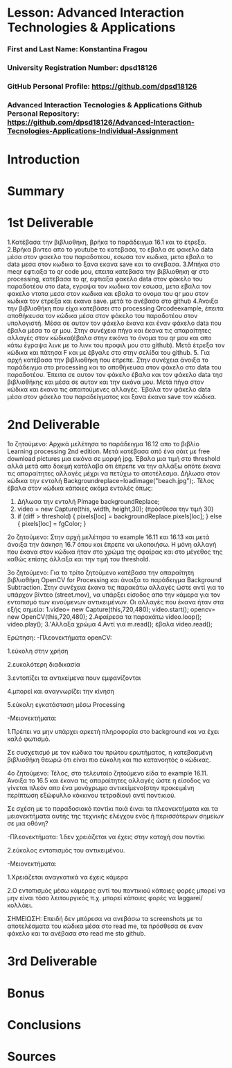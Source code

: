 # Lesson: Advanced Interaction Technologies & Applications

### First and Last Name: Konstantina Fragou
### University Registration Number: dpsd18126
### GitHub Personal Profile: https://github.com/dpsd18126
### Advanced Interaction Tecnologies & Applications Github Personal Repository: https://github.com/dpsd18126/Advanced-Interaction-Tecnologies-Applications-Individual-Assignment

# Introduction


# Summary


# 1st Deliverable
1.Κατέβασα την βιβλιοθηκη, βρήκα το παράδειγμα 16.1 και το έτρεξα.
2.Βρήκα βιντεο απο το youtube το κατεβασα, το εβαλα σε φακελο data μέσα στον φακελο του παραδοτεου, εσωσα τον κωδικα, μετα εβαλα το data μεσα στον κωδικα το ξανα εκανα save και το ανεβασα.
3.Μπήκα στο meqr εφτιαξα το qr code μου, επειτα κατεβασα την βιβλιοθηκη qr στο processing, κατεβασα το qr, εφτιαξα φακελο data στον φάκελο του παραδοτέου στο data, εγραψα τον κωδικα τον εσωσα, μετα εβαλα τον φακελο ντατα μεσα στον κωδικα και εβαλα το ονομα του qr μου στον κωδικα τον ετρεξα και εκανα save. μετά το ανέβασα στο github
4.Άνοιξα την βιβλιοθήκη που είχα κατεβάσει στο processing Qrcodeexample, έπειτα αποθήκευσα τον κώδικα μέσα στον φάκελο του παραδοτέου στον υπολογιστή. Μέσα σε αυτον τον φάκελο έκανα και έναν φάκελο data που έβαλα μέσα το qr μου. Στην συνέχεια πήγα και έκανα τις απαραίτητες αλλαγές στον κώδικα(έβαλα στην εικόνα το όνομα του qr μου και απο κάτω έγραψα λινκ με το λινκ του προφιλ μου στο github). Μετά έτρεξα τον κώδικα και πάτησα F και με έβγαλε στο στην σελίδα του github. 
5. Για αρχή κατέβασα την βιβλιοθήκη που έπρεπε. Στην συνέχεια άνοιξα το παράδειγμα στο processing και το αποθήκευσα στον φάκελο στο data του παραδοτέου. Έπειτα σε αυτον τον φάκελο έβαλα και τον φάκελο data τησ βιβλιοθήκης και μέσα σε αυτον και την εικόνα μου. Μετά πήγα στον κώδικα και έκανα τις απαιτούμενες αλλαγές. Έβαλα τον φάκελο data μέσα στον φάκελο του παραδείγματος και ξανα έκανα save τον κώδικα. 



# 2nd Deliverable
1o ζητούμενο:
Αρχικά μελέτησα το παράδειγμα 16.12 απο το βιβλίο Learning processing 2nd edition. Μετά κατέβασα από ένα σάιτ με free download pictures μια εικόνα σε μορφή  jpg. Έβαλα μια τιμή στο threshold αλλά μετά απο δοκιμή κατάλαβα ότι έπρεπε να την αλλάξω οπότε έκανα τις απαραίτητες αλλαγές μέχρι να πετύχω το αποτέλεσμα. 
Δήλωσα στον κώδικα την εντολή Backgroundreplace=loadimage("beach.jpg");.
Τέλος έβαλα στον κώδικα κάποιες ακόμα εντολές όπως:
1) Δήλωσα την εντολή PImage backgroundReplace;
2)  video = new Capture(this, width, height,30); (πρόσθεσα την τιμή 30)
3) if (diff > threshold) {
         pixels[loc] = backgroundReplace.pixels[loc];
      } else {
        pixels[loc] = fgColor;
      }




2ο ζητούμενο:
Στην αρχή μελέτησα το example 16.11 και 16.13 και μετά άνοιξα την άσκηση 16.7 όπου και έπρεπε να υλοποιήσω. Η μόνη αλλαγή που έκανα στον κώδικα ήταν στο χρώμα της σφαίρας και στο μέγεθος της καθώς επίσης άλλαξα και την τιμή του threshold.






3o ζητούμενο:
Για το τρίτο ζητούμενο κατέβασα την απαραίτητη βιβλιοθήκη OpenCV for Processing και άνοιξα το παράδειγμα Background Subtraction. Στην συνέχεια έκανα τις παρακάτω αλλαγές ώστε αντί για το υπάρχον βίντεο (street.mov), να υπάρξει είσοδος απο την κάμερα για τον εντοπισμό των κινούμενων αντικειμένων. 
Οι αλλαγές που έκανα ήταν στα εξής σημεία:
1.video= new Capture(this,720,480);
  video.start();
  opencv= new OpenCV(this,720,480);
2.Αφαίρεσα τα παρακάτω 
  video.loop();
  video.play();
3.'Αλλαξα χρώμα 
4.Αντί για m.read(); έβαλα  video.read();


Ερώτηση:
-Πλεονεκτήματα openCV:

1.εύκολη στην χρήση

2.ευκολότερη διαδικασία

3.εντοπίζει τα αντικείμενα πουν εμφανίζονται

4.μπορεί και αναγνωρίζει την κίνηση

5.εύκολη εγκατάσταση μέσω Processing

-Μειονεκτήματα:

1.Πρέπει να μην υπάρχει αρκετή πληροφορία στο background και να έχει καλό φωτισμό.


Σε συσχετισμό με τον κώδικα του πρώτου ερωτήματος, η κατεβασμένη βιβλιοθήκη θεωρώ ότι είναι πιο εύκολη και πιο κατανοητός ο κώδικας.




4ο ζητούμενο:
Τέλος, στο τελευταίο ζητούμενο είδα το example 16.11. Άνοιξα το 16.5 και έκανα τις απαραίτητες αλλαγές ώστε η είσοδος να γίνεται πλεόν απο ένα μονόχρωμο αντικείμενο(στην προκειμένη περίπτωση εξώφυλλο κόκκινου τετραδίου) αντί ποντικιού.

Σε σχέση με το παραδοσιακό ποντίκι ποιά έιναι τα πλεονεκτήματα και τα μειονεκτήματα αυτής της τεχνικής ελέγχου ενός ή περισσότερων σημείων σε μια οθόνη?


-Πλεονεκτήματα:
1.δεν χρειάζεται να έχεις στην κατοχή σου ποντίκι

2.εύκολος εντοπισμός του αντικειμένου.

-Μειονεκτήματα:

1.Χρειάζεται αναγκατικά να έχεις κάμερα

2.Ο εντοπισμός μέσω κάμερας αντί του ποντικιού κάποιες φορές μπορεί να μην είναι τόσο λειτουργικός π.χ. μπορεί κάποιες φορές να laggarei/κολλάει.

ΣΗΜΕΙΩΣΗ:
Επειδή δεν μπόρεσα να ανεβάσω τα screenshots με τα αποτελέσματα του κώδικα μέσα στο read me, τα πρόσθεσα  σε εναν φάκελο και τα ανέβασα στο read me sto github.



# 3rd Deliverable 



# Bonus 


# Conclusions


# Sources
